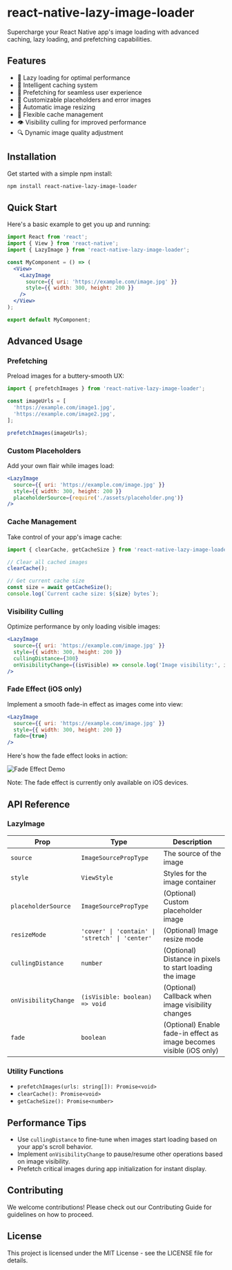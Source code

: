 # react-native-lazy-image-loader

Supercharge your React Native app's image loading with advanced caching, lazy loading, and prefetching capabilities.

## Features

- 🚀 Lazy loading for optimal performance
- 💾 Intelligent caching system
- 🔄 Prefetching for seamless user experience
- 🎨 Customizable placeholders and error images
- 📏 Automatic image resizing
- 🔧 Flexible cache management
- 👁️ Visibility culling for improved performance
- 🔍 Dynamic image quality adjustment

## Installation

Get started with a simple npm install:

```bash
npm install react-native-lazy-image-loader
```

## Quick Start

Here's a basic example to get you up and running:

```jsx
import React from 'react';
import { View } from 'react-native';
import { LazyImage } from 'react-native-lazy-image-loader';

const MyComponent = () => (
  <View>
    <LazyImage
      source={{ uri: 'https://example.com/image.jpg' }}
      style={{ width: 300, height: 200 }}
    />
  </View>
);

export default MyComponent;
```

## Advanced Usage

### Prefetching

Preload images for a buttery-smooth UX:

```jsx
import { prefetchImages } from 'react-native-lazy-image-loader';

const imageUrls = [
  'https://example.com/image1.jpg',
  'https://example.com/image2.jpg',
];

prefetchImages(imageUrls);
```

### Custom Placeholders

Add your own flair while images load:

```jsx
<LazyImage
  source={{ uri: 'https://example.com/image.jpg' }}
  style={{ width: 300, height: 200 }}
  placeholderSource={require('./assets/placeholder.png')}
/>
```

### Cache Management

Take control of your app's image cache:

```jsx
import { clearCache, getCacheSize } from 'react-native-lazy-image-loader';

// Clear all cached images
clearCache();

// Get current cache size
const size = await getCacheSize();
console.log(`Current cache size: ${size} bytes`);
```

### Visibility Culling

Optimize performance by only loading visible images:

```jsx
<LazyImage
  source={{ uri: 'https://example.com/image.jpg' }}
  style={{ width: 300, height: 200 }}
  cullingDistance={300}
  onVisibilityChange={(isVisible) => console.log('Image visibility:', isVisible)}
/>
```

### Fade Effect (iOS only)

Implement a smooth fade-in effect as images come into view:

```jsx
<LazyImage
  source={{ uri: 'https://example.com/image.jpg' }}
  style={{ width: 300, height: 200 }}
  fade={true}
/>
```

Here's how the fade effect looks in action:

![Fade Effect Demo](https://i.imgur.com/tF3MVvR.gif)

Note: The fade effect is currently only available on iOS devices.

## API Reference

### LazyImage

| Prop | Type | Description |
|------|------|-------------|
| `source` | `ImageSourcePropType` | The source of the image |
| `style` | `ViewStyle` | Styles for the image container |
| `placeholderSource` | `ImageSourcePropType` | (Optional) Custom placeholder image |
| `resizeMode` | `'cover' \| 'contain' \| 'stretch' \| 'center'` | (Optional) Image resize mode |
| `cullingDistance` | `number` | (Optional) Distance in pixels to start loading the image |
| `onVisibilityChange` | `(isVisible: boolean) => void` | (Optional) Callback when image visibility changes |
| `fade` | `boolean` | (Optional) Enable fade-in effect as image becomes visible (iOS only) |

### Utility Functions

- `prefetchImages(urls: string[]): Promise<void>`
- `clearCache(): Promise<void>`
- `getCacheSize(): Promise<number>`

## Performance Tips

- Use `cullingDistance` to fine-tune when images start loading based on your app's scroll behavior.
- Implement `onVisibilityChange` to pause/resume other operations based on image visibility.
- Prefetch critical images during app initialization for instant display.

## Contributing

We welcome contributions! Please check out our Contributing Guide for guidelines on how to proceed.

## License

This project is licensed under the MIT License - see the LICENSE file for details.